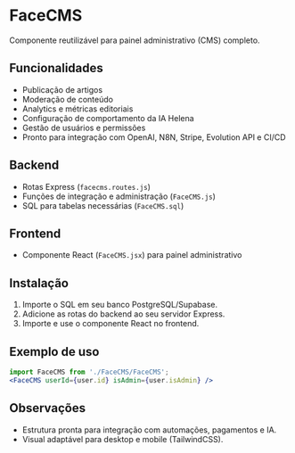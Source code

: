 # FaceCMS

Componente reutilizável para painel administrativo (CMS) completo.

## Funcionalidades
- Publicação de artigos
- Moderação de conteúdo
- Analytics e métricas editoriais
- Configuração de comportamento da IA Helena
- Gestão de usuários e permissões
- Pronto para integração com OpenAI, N8N, Stripe, Evolution API e CI/CD

## Backend
- Rotas Express (`facecms.routes.js`)
- Funções de integração e administração (`FaceCMS.js`)
- SQL para tabelas necessárias (`FaceCMS.sql`)

## Frontend
- Componente React (`FaceCMS.jsx`) para painel administrativo

## Instalação
1. Importe o SQL em seu banco PostgreSQL/Supabase.
2. Adicione as rotas do backend ao seu servidor Express.
3. Importe e use o componente React no frontend.

## Exemplo de uso
```jsx
import FaceCMS from './FaceCMS/FaceCMS';
<FaceCMS userId={user.id} isAdmin={user.isAdmin} />
```

## Observações
- Estrutura pronta para integração com automações, pagamentos e IA.
- Visual adaptável para desktop e mobile (TailwindCSS).
